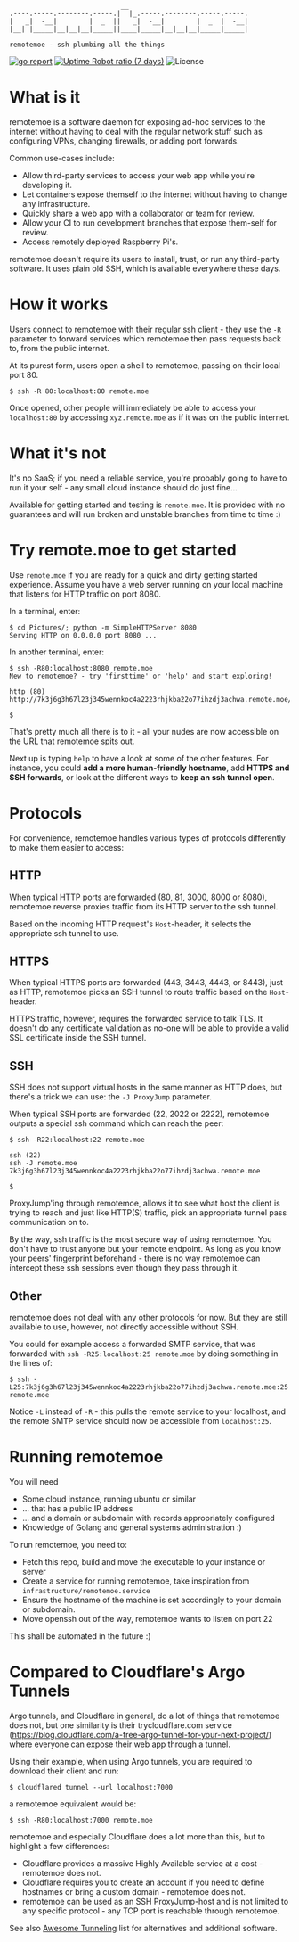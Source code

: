 ```
                            __                              
.----.-----.--------.-----.|  |_.-----.--------.-----.-----.
|   _|  -__|        |  _  ||   _|  -__|        |  _  |  -__|
|__| |_____|__|__|__|_____||____|_____|__|__|__|_____|_____|

remotemoe - ssh plumbing all the things
```

[![go report](https://goreportcard.com/badge/github.com/fasmide/remotemoe)](https://goreportcard.com/report/github.com/fasmide/remotemoe)
[![Uptime Robot ratio (7 days)](https://img.shields.io/uptimerobot/ratio/7/m785618805-d44ced3b1bcc64e7d8f5aba2)](https://stats.uptimerobot.com/P5VWwT4o7Z)
![License](https://img.shields.io/github/license/fasmide/remotemoe)
# What is it
remotemoe is a software daemon for exposing ad-hoc services to the internet without having to deal with the regular network stuff such as configuring VPNs, changing firewalls, or adding port forwards. 

Common use-cases include:
* Allow third-party services to access your web app while you're developing it.
* Let containers expose themself to the internet without having to change any infrastructure.
* Quickly share a web app with a collaborator or team for review.
* Allow your CI to run development branches that expose them-self for review.
* Access remotely deployed Raspberry Pi's.

remotemoe doesn't require its users to install, trust, or run any third-party software. It uses plain old SSH, which is available everywhere these days.

# How it works
Users connect to remotemoe with their regular ssh client - they use the `-R` parameter to forward services which remotemoe then pass requests back to, from the public internet.

At its purest form, users open a shell to remotemoe, passing on their local port 80.

```
$ ssh -R 80:localhost:80 remote.moe
```

Once opened, other people will immediately be able to access your `localhost:80` by accessing `xyz.remote.moe` as if it was on the public internet.

# What it's not
It's no SaaS; if you need a reliable service, you're probably going to have to run it your self - any small cloud instance should do just fine...

Available for getting started and testing is `remote.moe`. It is provided with no guarantees and will run broken and unstable branches from time to time :)

# Try remote.moe to get started
Use `remote.moe` if you are ready for a quick and dirty getting started experience. Assume you have a web server running on your local machine that listens for HTTP traffic on port 8080. 

In a terminal, enter: 
```
$ cd Pictures/; python -m SimpleHTTPServer 8080
Serving HTTP on 0.0.0.0 port 8080 ...
```

In another terminal, enter:
```
$ ssh -R80:localhost:8080 remote.moe
New to remotemoe? - try 'firsttime' or 'help' and start exploring!

http (80)
http://7k3j6g3h67l23j345wennkoc4a2223rhjkba22o77ihzdj3achwa.remote.moe/

$ 
```

That's pretty much all there is to it - all your nudes are now accessible on the URL that remotemoe spits out. 

Next up is typing `help` to have a look at some of the other features. For instance, you could **add a more human-friendly hostname**, add **HTTPS and SSH forwards**, or look at the different ways to **keep an ssh tunnel open**.

# Protocols
For convenience, remotemoe handles various types of protocols differently to make them easier to access:
 
## HTTP
When typical HTTP ports are forwarded (80, 81, 3000, 8000 or 8080), remotemoe reverse proxies traffic from its HTTP server to the ssh tunnel. 

Based on the incoming HTTP request's `Host`-header, it selects the appropriate ssh tunnel to use. 

## HTTPS
When typical HTTPS ports are forwarded (443, 3443, 4443, or 8443), just as HTTP, remotemoe picks an SSH tunnel to route traffic based on the `Host`-header. 

HTTPS traffic, however, requires the forwarded service to talk TLS. It doesn't do any certificate validation as no-one will be able to provide a valid SSL certificate inside the SSH tunnel. 

## SSH
SSH does not support virtual hosts in the same manner as HTTP does, but there's a trick we can use: the `-J ProxyJump` parameter.

When typical SSH ports are forwarded (22, 2022 or 2222), remotemoe outputs a special ssh command which can reach the peer:

```
$ ssh -R22:localhost:22 remote.moe

ssh (22)
ssh -J remote.moe 7k3j6g3h67l23j345wennkoc4a2223rhjkba22o77ihzdj3achwa.remote.moe

$ 
```

ProxyJump'ing through remotemoe, allows it to see what host the client is trying to reach and just like HTTP(S) traffic, pick an appropriate tunnel pass communication on to.

By the way, ssh traffic is the most secure way of using remotemoe. You don't have to trust anyone but your remote endpoint. As long as you know your peers' fingerprint beforehand - there is no way remotemoe can intercept these ssh sessions even though they pass through it.  

## Other
remotemoe does not deal with any other protocols for now. But they are still available to use, however, not directly accessible without SSH. 

You could for example access a forwarded SMTP service, that was forwarded with `ssh -R25:localhost:25 remote.moe` by doing something in the lines of:

```
$ ssh -L25:7k3j6g3h67l23j345wennkoc4a2223rhjkba22o77ihzdj3achwa.remote.moe:25 remote.moe 
```

Notice `-L` instead of `-R` - this pulls the remote service to your localhost, and the remote SMTP service should now be accessible from `localhost:25`.
# Running remotemoe
You will need
* Some cloud instance, running ubuntu or similar
* ... that has a public IP address
* ... and a domain or subdomain with records appropriately configured
* Knowledge of Golang and general systems administration :)

To run remotemoe, you need to:

* Fetch this repo, build and move the executable to your instance or server
* Create a service for running remotemoe, take inspiration from `infrastructure/remotemoe.service`
* Ensure the hostname of the machine is set accordingly to your domain or subdomain.
* Move openssh out of the way, remotemoe wants to listen on port 22

This shall be automated in the future :)

# Compared to Cloudflare's Argo Tunnels
Argo tunnels, and Cloudflare in general, do a lot of things that remotemoe does not, but one similarity is their trycloudflare.com service (https://blog.cloudflare.com/a-free-argo-tunnel-for-your-next-project/) where everyone can expose their web app through a tunnel.

Using their example, when using Argo tunnels, you are required to download their client and run:
```
$ cloudflared tunnel --url localhost:7000
```
a remotemoe equivalent would be:
```
$ ssh -R80:localhost:7000 remote.moe
```

remotemoe and especially Cloudflare does a lot more than this, but to highlight a few differences:

* Cloudflare provides a massive Highly Available service at a cost - remotemoe does not.
* Cloudflare requires you to create an account if you need to define hostnames or bring a custom domain - remotemoe does not.
* remotemoe can be used as an SSH ProxyJump-host and is not limited to any specific protocol - any TCP port is reachable through remotemoe.

See also [Awesome Tunneling](https://github.com/anderspitman/awesome-tunneling) list for alternatives and additional software.

